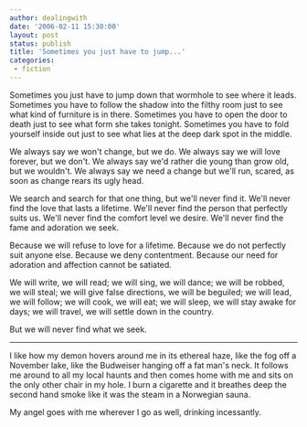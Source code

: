 ```yaml
---
author: dealingwith
date: '2006-02-11 15:30:00'
layout: post
status: publish
title: 'Sometimes you just have to jump...'
categories:
 - fiction
---
```


Sometimes you just have to jump down that wormhole to see where it leads.
Sometimes you have to follow the shadow into the filthy room just to see what
kind of furniture is in there. Sometimes you have to open the door to death
just to see what form she takes tonight. Sometimes you have to fold yourself
inside out just to see what lies at the deep dark spot in the middle.

We always say we won't change, but we do. We always say we will love forever,
but we don't. We always say we'd rather die young than grow old, but we
wouldn't. We always say we need a change but we'll run, scared, as soon as
change rears its ugly head.

We search and search for that one thing, but we'll never find it. We'll never
find the love that lasts a lifetime. We'll never find the person that
perfectly suits us. We'll never find the comfort level we desire. We'll never
find the fame and adoration we seek.

Because we will refuse to love for a lifetime. Because we do not perfectly
suit anyone else. Because we deny contentment. Because our need for adoration
and affection cannot be satiated.

We will write, we will read; we will sing, we will dance; we will be robbed, we will steal; we will give false
directions, we will be beguiled; we will lead, we will follow; we will cook,
we will eat; we will sleep, we will stay awake for days; we will travel, we
will settle down in the country.

But we will never find what we seek.

---

I like how my demon hovers around me in its ethereal haze, like the fog off a
November lake, like the Budweiser hanging off a fat man's neck. It follows me
around to all my local haunts and then comes home with me and sits on the only
other chair in my hole. I burn a cigarette and it breathes deep the second
hand smoke like it was the steam in a Norwegian sauna.

My angel goes with me wherever I go as well, drinking incessantly.
